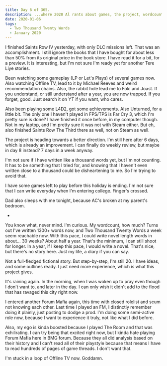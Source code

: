 ```yaml
---
title: Day 6 of 365.
description: ...where 2020 Al rants about games, the project, wordcount, Forum Mafia, and OfflineTV.
date: 2020-01-06
tags:
  - Two Thousand Twenty Words
  - January 2020
---
```


I finished Saints Row IV yesterday, with only DLC missions left. That was an accomplishment. I still ignore the books that I have bought for about less than 50% from its original price in the book store. I have read it for a bit, for a preview. It is interesting, but I'm not sure I'm ready yet for another Tere Liye stories. 

Been watching some gameplay (LP or Let's Plays) of several games now. Also watching Offline TV, lead to it by Michael Reeves and weird recommendation chains. Also, the rabbit hole lead me to Foki and Joast. If you understand, or still understand after a year, you are now trapped. If you forget, good. Just search it on YT if you want, who cares.

Also been playing some L4D2, got some achievements. Also Unturned, for a little bit. The only one I haven't played in FPS/TPS is Far Cry 3, which I'm pretty sure is done? I have finished it once before, in my computer though. Not in my laptop, and I'm pretty sure it was not with Steam either. But eh, also finished Saints Row The Third there as well, not on Steam as well.

The project is heading towards a better direction. I'm still here after 6 days, which is already an improvement. I can finally do weekly review, but maybe in day 8 instead? 7 days in a week anyway.

I'm not sure if I have written like a thousand words yet, but I'm not counting. It has to be something that I tried for, and knowing that I haven't even written close to a thousand could be disheartening to me. So I'm trying to avoid that.

I have some games left to play before this holiday is ending. I'm not sure that I can write everyday when I'm entering college. Finger's crossed.

Dad also sleeps with me tonight, because AC's broken at my parent's bedroom. 

-

You know what, never mind. I'm curious. My wordcount, how much? Turns out I've written 1300+ words now, and Two Thousand Twenty Words a week seem reachable now. With this pace, I could write novel length words in about... 30 weeks? About half a year. That's the minimum, I can still shoot for longer. In a year, if I keep this pace, I would write a novel. That's nice, but there's no story here. Just my life, a diary if you can say.

Not a full-fledged fictional story. But step-by-step, I'm still 20. I have ideas, and some outlines ready. I just need more experience, which is what this project gives.


It's raining again. In the morning, when I was woken up to pray even though I don't want to, and later in the day. I can only wish it didn't add to the flood that has ravaged this city right now.


I entered another Forum Mafia again, this time with closed rolelist and scum not knowing each other. Last time I played an FM, I distinctly remember doing it plainly, just posting to dodge a prod. I'm doing some semi-active role now, because I want to experience it truly, not like what I did before.

Also, my ego is kinda boosted because I played The Room and that was exhilirating. I can try being that excited right now, but I kinda hate playing Forum Mafia here in BMG forum. Because they all did analysis based on their history and I can't read all of their playstyle because that means I have to read hundreds of pages of game threads. I don't want that.

I'm stuck in a loop of Offline TV now. Goddamn.